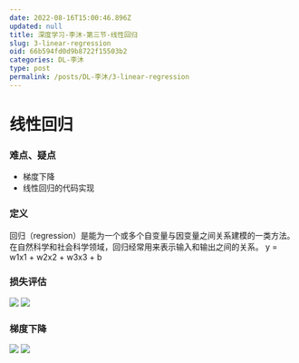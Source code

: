 ```yaml
---
date: 2022-08-16T15:00:46.896Z
updated: null
title: 深度学习-李沐-第三节-线性回归
slug: 3-linear-regression
oid: 66b594fd0d9b8722f15503b2
categories: DL-李沐
type: post
permalink: /posts/DL-李沐/3-linear-regression
---
```



# 线性回归

### 难点、疑点

* 梯度下降  
* 线性回归的代码实现



### 定义

回归（regression）是能为一个或多个自变量与因变量之间关系建模的一类方法。在自然科学和社会科学领域，回归经常用来表示输入和输出之间的关系。
y = w1x1 + w2x2 + w3x3 + b

### 损失评估

![](https://qiniu.kanes.top/blog/bed98b5c.png)
![](https://qiniu.kanes.top/blog/0d37a25d.png)

### 梯度下降

![](https://qiniu.kanes.top/blog/4a431c7a.png)
![](https://qiniu.kanes.top/blog/59c82878.png)